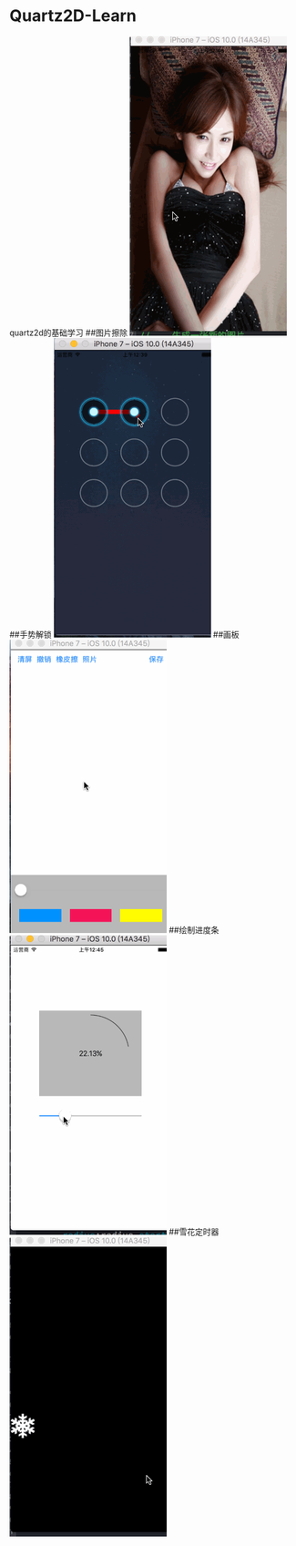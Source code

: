 # Quartz2D-Learn
quartz2d的基础学习
##图片擦除
![未知图片](https://github.com/Rochester-Ting/Picture/blob/master/tupiancachu.gif)
##手势解锁
![未知图片](https://github.com/Rochester-Ting/Picture/blob/master/shoushijiesuo.gif)
##画板
![未知图片](https://github.com/Rochester-Ting/Picture/blob/master/huaban.gif)
##绘制进度条
![未知图片](https://github.com/Rochester-Ting/Picture/blob/master/jindutiao.gif)
##雪花定时器
![未知图片](https://github.com/Rochester-Ting/Picture/blob/master/xuehua.gif)
